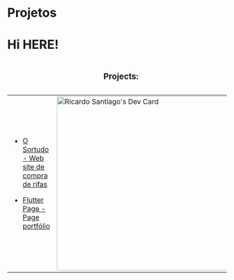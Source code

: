 # Projetos
<h1>Hi HERE!</h1>
<table><thead>
<tr>
  <caption><h3 ceter>Projects:</h3></caption>
  </tr>
  </thead>
  <tbody>
  <tr>
    <td>
    <ul>
      <li><a href="https://github.com/r-1c4rd0/Projetos/tree/master/sortudo">O Sortudo - Web site de compra de rifas</a></li>
      </ul>
      <ul>
        <li><a href="https://github.com/r-1c4rd0/Projetos/tree/master/FlutterPortfolio-main">Flutter Page -  Page portfólio</a></li>
      </ul>         
    </td>
  <td><a href="https://app.daily.dev/Ricardo_Santi"><img src="https://api.daily.dev/devcards/d1a61fb9b3f546d287067e2833651c2f.png?r=ebl" width="400" alt="Ricardo Santiago's Dev Card"/></a></td>
</tr>
    </tbody>
 </table>

